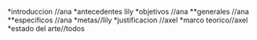 *introduccion //ana
*antecedentes lily
*objetivos //ana
**generales //ana
**especificos //ana
*metas//lily
*justificacion //axel
*marco teorico//axel
*estado del arte//todos
